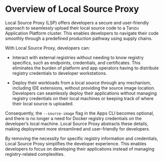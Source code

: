 # Overview of Local Source Proxy

Local Source Proxy (LSP) offers developers a secure and user-friendly approach to seamlessly
upload their local source code to a Tanzu Application Platform cluster. This enables developers to
navigate their code smoothly through a predefined production pathway using supply chains.

With Local Source Proxy, developers can:

- Interact with external registries without needing to know registry specifics, such as endpoints,
  credentials, and certificates. This eliminates the burden of platform and app operators having to
  distribute registry credentials to developer workstations.

- Deploy their workloads from a local source through any mechanism, including IDE extensions,
  without providing the source image location. Developers can seamlessly deploy their applications
  without managing registry credentials on their local machines or keeping track of where their
  local source is uploaded.

Consequently, the `--source-image` flag in the Apps CLI becomes optional, and there is no longer a
need for Docker registry credentials on the developer’s local machine. Local Source Proxy
abstracts these details, making deployment more streamlined and user-friendly for developers.

By removing the necessity for specific registry information and credentials, Local Source Proxy
simplifies the developer experience. This enables developers to focus on developing their applications
instead of managing registry-related complexities.
